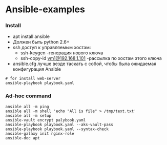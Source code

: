 # Ansible-examples
### Install
+ apt install ansible
+ Должен быть python 2.6+
+ ssh доступ к управляемым хостам:
  - ssh-keygen  -генерация нового ключа
  - ssh-copy-id vm1@192.168.1.101  -рассылка по хостам этого ключа
+ ansible.cfg лучше везде таскать с собой, чтобы была ожидаемая конфигурация Ansible

```
# for install web-server
ansible-playbook playbook.yaml
```

### Ad-hoc command

```
ansible all -m ping
ansible all -m shell 'echo "All is file" > /tmp/text.txt'
ansible all -m setup
ansible-vault encrypt palybook.yaml
ansible-playbook playbook.yaml --aks-vault-pass
ansible-playbook playbook.yaml --syntax-check
ansible-galaxy init nginx-role
ansible-doc apt
```
